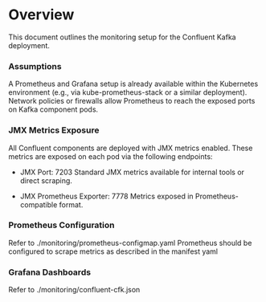 # Overview
This document outlines the monitoring setup for the Confluent Kafka deployment.

### Assumptions
A Prometheus and Grafana setup is already available within the Kubernetes environment (e.g., via kube-prometheus-stack or a similar deployment).
Network policies or firewalls allow Prometheus to reach the exposed ports on Kafka component pods.

### JMX Metrics Exposure
All Confluent components are deployed with JMX metrics enabled. These metrics are exposed on each pod via the following endpoints:

- JMX Port: 7203
Standard JMX metrics available for internal tools or direct scraping.

- JMX Prometheus Exporter: 7778
Metrics exposed in Prometheus-compatible format.

### Prometheus Configuration
Refer to ./monitoring/prometheus-configmap.yaml
Prometheus should be configured to scrape metrics as described in the manifest yaml

### Grafana Dashboards
Refer to ./monitoring/confluent-cfk.json

